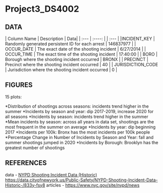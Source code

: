 # Project3_DS4002

## DATA




| Column Name | Description | Data|
| :---        |    :----:   | | :---        |
|INCIDENT_KEY | Randomly generated persistent ID for each arrest | 146837977 |
| OCCUR_DATE | The exact date of the shooting incident | 6/27/2014 |
| OCCUR_TIME | The exact time of the shooting incident | 17:40:00 |
| BORO | Borough where the shooting incident occurred | BRONX |
| PRECINCT | Precinct where the shooting incident occurred | 40 |
| JURISDICTION_CODE | Jurisdiction where the shooting incident occurred | 0 |


## FIGURES
15 plots:

*Distribution of shootings across seasons: incidents trend higher in the summer
*Incidents by season and year: dip 2017-2019, increase 2020 for all seasons
*Incidents by season: incidents trend higher in the summer
*Mean incidents by season: across all years in data set, shootings are the most frequent in the summer on average
*Incidents by year: dip beginning 2017
*Incidents per 100k: Bronx has the most incidents per 100k people
*Percentage Change in Number of Incidents by Season and Year: fall and summer shootings jumped in 2020
*Incidents by Borough: Brooklyn has the greatest number of shootings

## REFERENCES
data - [NYPD Shooting Incident Data (Historic) ](https://data.cityofnewyork.us/Public-Safety/NYPD-Shooting-Incident-Data-Historic-/833y-fsy8)https://data.cityofnewyork.us/Public-Safety/NYPD-Shooting-Incident-Data-Historic-/833y-fsy8
articles - https://www.nyc.gov/site/nypd/news 
